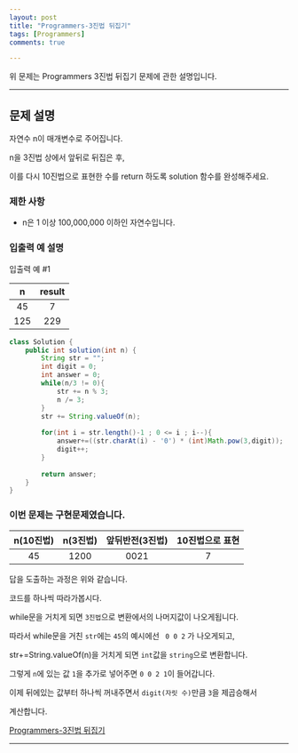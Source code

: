```yaml
---
layout: post
title: "Programmers-3진법 뒤집기"
tags: [Programmers]
comments: true

---
```


위 문제는 Programmers 3진법 뒤집기 문제에 관한 설명입니다.

---

## 문제 설명

자연수 n이 매개변수로 주어집니다. 

n을 3진법 상에서 앞뒤로 뒤집은 후, 

이를 다시 10진법으로 표현한 수를 return 하도록 solution 함수를 완성해주세요.

### 제한 사항

* n은 1 이상 100,000,000 이하인 자연수입니다.

### 입출력 예 설명

입출력 예 #1

|n|result|
|:----:|:-----:|
|45|7|
|125|229|

```java
class Solution {
    public int solution(int n) {
        String str = "";
        int digit = 0;
        int answer = 0;
        while(n/3 != 0){
            str += n % 3;
            n /= 3;
        }
        str += String.valueOf(n);
        
        for(int i = str.length()-1 ; 0 <= i ; i--){          
            answer+=((str.charAt(i) - '0') * (int)Math.pow(3,digit));         
            digit++;
        }
        
        return answer;
    }
}
```

### 이번 문제는 구현문제였습니다.

|n(10진법)|n(3진법)|앞뒤반전(3진법)|10진법으로 표현|
|:----:|:-----:|:-----:|:-----:|
|45|1200|0021|7|

답을 도출하는 과정은 위와 같습니다.

코드를 하나씩 따라가봅시다.

while문을 거치게 되면 `3진법`으로 변환에서의 나머지값이 나오게됩니다.

따라서 while문을 거친 `str`에는 `45`의 예시에선 ` 0 0 2` 가 나오게되고,

str+=String.valueOf(n)을 거치게 되면 `int`값을 `string`으로 변환합니다.

그렇게 `n`에 있는 값 `1`을 추가로 넣어주면 `0 0 2 1`이 들어갑니다.

이제 뒤에있는 값부터 하나씩 꺼내주면서 `digit(자릿 수)`만큼 `3`을 제곱승해서

계산합니다.
 
<a href= "https://programmers.co.kr/learn/courses/30/lessons/68935">Programmers-3진법 뒤집기</a>

---
